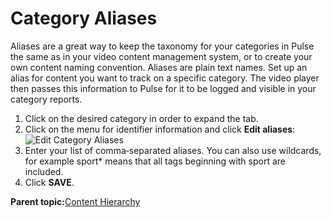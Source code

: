 # Category Aliases

Aliases are a great way to keep the taxonomy for your categories in Pulse the same as in your video content management system, or to create your own content naming convention. Aliases are plain text names. Set up an alias for content you want to track on a specific category. The video player then passes this information to Pulse for it to be logged and visible in your category reports.

1.  Click on the desired category in order to expand the tab.
2.  Click on the menu for identifier information and click **Edit aliases**:![Edit Category Aliases](../../image/pulse_account_content_category_edit_aliases.png)
3.  Enter your list of comma‐separated aliases. You can also use wildcards, for example sport\* means that all tags beginning with sport are included.
4.  Click **SAVE**.

**Parent topic:**[Content Hierarchy](../../../oadtech/ad_serving/ug/content_hierarchy.md)

